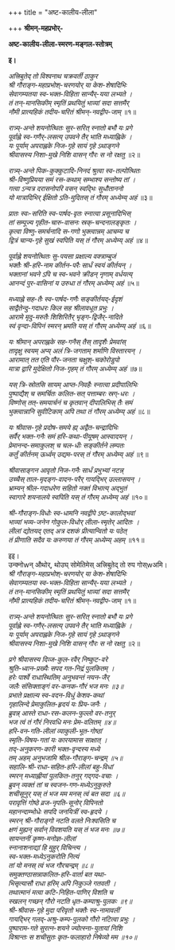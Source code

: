 +++
title = "अष्ट-कालीय-लीला"

+++
**श्रीमन्-महप्रभोर्-**

**अष्ट-कालीय-लीला-स्मरण-मङ्गल-स्तोत्रम्**

**इ।**

_अत्त्रिबुतेद् तो विश्वनाथ चक्रवर्ती ठाकुर_  
_श्री गौराङ्ग-महाप्रभोश्-चरणयोर् या केश-शेषादिभिः_  
_सेवागम्यतया स्व-भक्त-विहिता सान्यैर्-यया लभ्यते ।_  
_तं तन्-मानसिकीम् स्मृतिं प्रथयितुं भाव्यां सदा सत्तमैर्_  
_नौमी प्रात्यहिकं तदीय-चरितं श्रीमन्-नवद्वीप-जाम्_ ॥१॥

_रात्र्य्-अन्ते शयनोत्थितः सुर-सरित् स्नातो बभौ यः प्रगे_  
_पूर्वाह्ने स्व-गणैर्-लसत्य् उपवने तैर् भाति मध्याह्निके ।_  
_यः पूर्याम् अपराह्नके निज-गृहे सायं गृहे ऽथाङ्गने_  
_श्रीवासस्य निशा-मुखे निशि वासन् गौरः स नो रक्षतु_ ॥२॥

_रात्र्य्-अन्ते पिक-कुक्कुटादि-निनदं श्रुत्वा स्व-तल्पोत्थितः_  
_श्री-विष्णुप्रियया समं रस-कथाम् सम्भाश्य सन्तोष्य तां ।_  
_गत्वा ऽन्यत्र दरासनोपरि वसन् स्वद्भिः सुधौताननो_  
_यो मात्रादिभिर् ईक्षितो ऽति-मुदितस् तं गौरम् अध्येम्य् अहं_ ॥३॥

_प्रातः स्वः-सरिति स्व-पार्षद-वृतः स्नात्वा प्रसूनादिभिस्_  
_तां सम्पूज्य गृहीत-चारु-वासनः स्रक्-चन्दनालङ्कृतः ।_  
_कृत्वा विष्णु-समर्चनादि स-गणो भुक्त्वान्नम् आचम्य च_  
_द्वित्रं चान्य-गृहे सुखं स्वपिति यस् तं गौरम् अध्येम्य् अहं_ ॥४॥

_पूर्वाह्ने शयनोत्थितः सु-पयसा प्रक्षाल्य वक्त्राम्बुजं_  
_भक्तैः श्री-हरि-नाम कीर्तन-परैः सार्धं स्वयं कीर्तयन् ।_  
_भक्तानां भवने ऽपि च स्व-भवने क्रीडन् नृणाम् वर्धयत्य्_  
_आनन्दं पुर-वासिनां य उरुधा तं गौरम् अध्येम्य् अहं_ ॥५॥

_मध्याह्ने सह-तैः स्व-पार्षद-गणैः सङ्कीर्तयद्-ईदृशं_  
_साद्वैतेन्दु-गदाधरः किल सह श्रीलावधूत प्रभुः ।_  
_आरामे मृदु-मरुतैः शिशिरितैर् भृङ्ग-द्विजैर्-नादिते_  
_स्वं वृन्दा-विपिनं स्मरन् भ्रमति यस् तं गौरम् अध्येम्य् अहं_ ॥६॥

_यः श्रीमान् अपराह्नके सह-गनैस् तैस् तादृशैः प्रेमवांस्_  
_तादृक्षु स्वयम् अप्य् अलं त्रि-जगताम् शर्माणि विस्तारयन् ।_  
_आरामात् तत एति पौर-जनता चक्षुश्-चकोरोडुपो_  
_मात्रा द्वारि मुदेक्षितो निज-गृहम् तं गौरम् अध्येम्य् अहं_ ॥७॥

_यस् त्रि-स्रोतसि सायम् आप्त-निवहैः स्नात्वा प्रदीपालिभिः_  
_पुष्पाद्यैश् च समर्चितः कलित-सत् पत्ताम्बरः स्रग्-धरः ।_  
_विष्णोस् तत्-समयार्चनं च कृतवान् दीपालिभिस् तैः समं_  
_भुक्त्वान्नानि सुवीटिकाम् अपि तथा तं गौरम् अध्येम्य् अहं_ ॥८॥

_यः श्रीवास-गृहे प्रदोष-समये ह्य् अद्वैत-चन्द्रादिभिः_  
_सर्वैर् भक्त-गनैः समं हरि-कथा-पीयूषम् आस्वादयन् ।_  
_प्रेमानन्द-समाकुलश् च चल-धीः सङ्कीर्तने लम्पतः_  
_कर्तुं कीर्तनम् ऊर्ध्वम् उद्यम-परस् तं गौरम् अध्येम्य् अहं_ ॥९॥

_श्रीवासाङ्गन आवृतो निज-गनैः सार्धं प्रभुभ्यां नटन्न्_  
_उच्चैस् ताल-मृदङ्ग-वादन-परैर् गायद्भिर् उल्लासयन् ।_  
_भ्राम्यन् श्रील-गदाधरेण सहितो नक्तं विभात्य् अद्भुतं_  
_स्वागारे शयनालये स्वपिति यस् तं गौरम् अध्येम्य् अहं_ ॥१०॥

_श्री-गौराङ्ग-विधोः स्व-धामनि नवद्वीपे ऽष्ट-कालोद्भवां_  
_भाव्यां भव्य-जनेन गोकुल-विधोर् लीला-स्मृतेर् आदितः ।_  
_लीलां द्योतयद् एतद् अत्र दशकं प्रीत्यान्वितो यः पठेत्_  
_तं प्रीणाति सदैव यः करुणया तं गौरम् अध्येम्य् अहम्_ ॥११॥

इइ।  
उन्क्नोwन् औथोर्, थोउघ् सोमेतिमेस् अत्त्रिबुतेद् तो रुप गोस्wअमि।  
_श्री गौराङ्ग-महाप्रभोश्-चरणयोर् या केश-शेषादिभिः_  
_सेवागम्यतया स्व-भक्त-विहिता सान्यैर्-यया लभ्यते ।_  
_तं तन्-मानसिकीम् स्मृतिं प्रथयितुं भाव्यां सदा सत्तमैर्_  
_नौमी प्रात्यहिकं तदीय-चरितं श्रीमन्-नवद्वीप-जाम्_ ॥१॥

_रात्र्य्-अन्ते शयनोत्थितः सुर-सरित् स्नातो बभौ यः प्रगे_  
_पूर्वाह्ने स्व-गणैर्-लसत्य् उपवने तैर् भाति मध्याह्निके ।_  
_यः पूर्याम् अपराह्नके निज-गृहे सायं गृहे ऽथाङ्गने_  
_श्रीवासस्य निशा-मुखे निशि वासन् गौरः स नो रक्षतु_ ॥२॥

_प्रगे श्रीवासस्य दिव्ज-कुल-रवैर् निष्कुट-वरे_  
_श्रुति-ध्वान-प्रख्यैः सपद गत-निद्रं पुलकितम् ।_  
_हरेः पार्श्वे राधास्थितिम् अनुभवन्तं नयन-जैर्_  
_जलैः संसिक्ताङ्गं वर-कनक-गौरं भज मनः ॥३॥_  
_प्रभाते प्रक्षाल्य स्व-वदन-विधुं केशव-कथां_  
_गृहालिन्दे प्रेमाकुलित-हृदयं यः प्रिय-जनैः ।_  
_ब्रुवन्न् आस्ते राधा-रस-कलन-फुल्लो वर-तनुर्_  
_भज त्वं तं गौरं निरवधि मनः प्रेम-वलितम् ॥४॥_  
_हरि-वन-गति-लीलां व्याकुली-भूत-गोष्ठां_  
_स्मृति-विषय-गतां यः कारयामास साक्षात् ।_  
_तद्-अनुकरण-कारी भक्त-वृन्दस्य मध्ये_  
_तम् अहम् अनुभजामि श्रील-गौराङ्ग-चन्द्रम् ॥५॥_  
_सहालि-श्री-राधा-सहित-हरि-लीलां बहु-विधां_  
_स्मरन् मध्याह्नीयां पुलकित-तनुर् गद्गद-वचाः ।_  
_ब्रुवन् व्यक्तं तां च स्वजन-गण-मध्येऽनुकुरुते_  
_शचीसूनुर् यस् तं भज मम मनस् त्वं बत सदा ॥६॥_  
_परावृत्तिं गोष्ठे व्रज-नृपति-सूनोर् विपिनतो_  
_महानन्दाम्भोधेः सपदि जनयित्रीं स्व-हृदये ।_  
_स्मरन् श्री-गौराङ्गो नटति वलते निःश्वसिति च_  
_क्षणं मुह्यन् सर्वान् विवशयति यस् तं भज मनः ॥७॥_  
_सायन्तनीं कृष्ण-मनोज्ञ-लीलां_  
_स्नानाशनाद्यां हि मुहुर् विचिन्त्य ।_  
_स्व-भक्त-मध्येऽनुकरोति नित्यं_  
_तां यो मनस् त्वं भज गौरचन्द्रम् ॥८॥_  
_समुक्तण्ठासन्नाकलित-हरि-वार्ता बत यथा-_  
_भिसृत्यासौ राधा हरिम् अपि निकुञ्जे गतवती ।_  
_तथात्मानं मत्वा कटि-निहित-पाणिर् विशति च_  
_स्खलन् गच्छन् गौरो नटति धृत-कम्पाश्रु-पुलकः ॥९॥_  
_श्री-श्रीवास-गृहे मुदा परिवृतो भक्तैः स्व-नामावलीं_  
_गायद्भिर् गलद्-अश्रु-कम्प-पुलको गौरो नटित्वा प्रभुः ।_  
_पुष्पाराम-गते सुरत्न-शयने ज्योत्स्ना-युतायां निशि_  
_विश्रान्तः स शचीसुतः कृत-फलाहारो निषेव्यो मम ॥१०॥_

